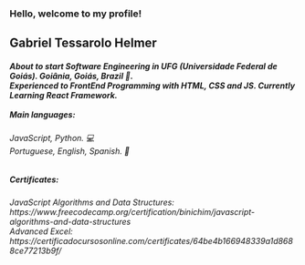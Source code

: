 ### Hello, welcome to my profile!

<h2>Gabriel Tessarolo Helmer</h2>
<h5>About to start Software Engineering in UFG (Universidade Federal de Goiás). Goiânia, Goiás, Brazil 🧭.<br>Experienced to FrontEnd Programming with HTML, CSS and JS. Currently Learning React Framework.<br><br>Main languages: </h5>
<h6>JavaScript, Python. 💻 <br>
Portuguese, English, Spanish. 📖</h6>
<h5>Certificates:</h5>
<h6>JavaScript Algorithms and Data Structures: https://www.freecodecamp.org/certification/binichim/javascript-algorithms-and-data-structures<br>
Advanced Excel: https://certificadocursosonline.com/certificates/64be4b166948339a1d8688ce77213b9f/</h6>
